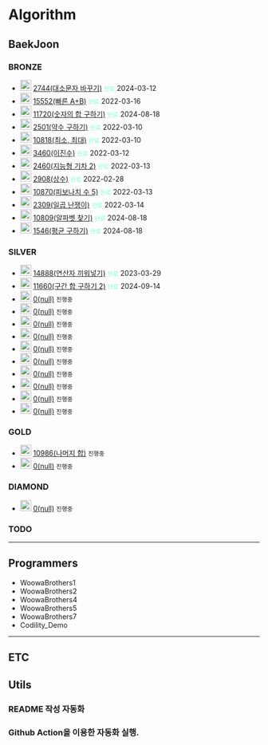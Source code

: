 # Algorithm
## BaekJoon
[//]: # ($BAEKJOON$START)

### BRONZE
- <img src="https://static.solved.ac/tier_small/1.svg" style="width: 22px; height: 22px;" alt="BRONZE5"> <a href="https://www.acmicpc.net/problem/2744">2744(대소문자 바꾸기)</a> <code style="color: aquamarine">완료</code> 2024-03-12
- <img src="https://static.solved.ac/tier_small/2.svg" style="width: 22px; height: 22px;" alt="BRONZE4"> <a href="https://www.acmicpc.net/problem/15552">15552(빠른 A+B)</a> <code style="color: aquamarine">완료</code> 2022-03-16
- <img src="https://static.solved.ac/tier_small/2.svg" style="width: 22px; height: 22px;" alt="BRONZE4"> <a href="https://www.acmicpc.net/problem/11720">11720(숫자의 합 구하기)</a> <code style="color: aquamarine">완료</code> 2024-08-18
- <img src="https://static.solved.ac/tier_small/3.svg" style="width: 22px; height: 22px;" alt="BRONZE3"> <a href="https://www.acmicpc.net/problem/2501">2501(약수 구하기)</a> <code style="color: aquamarine">완료</code> 2022-03-10
- <img src="https://static.solved.ac/tier_small/3.svg" style="width: 22px; height: 22px;" alt="BRONZE3"> <a href="https://www.acmicpc.net/problem/10818">10818(최소, 최대)</a> <code style="color: aquamarine">완료</code> 2022-03-10
- <img src="https://static.solved.ac/tier_small/3.svg" style="width: 22px; height: 22px;" alt="BRONZE3"> <a href="https://www.acmicpc.net/problem/3460">3460(이진수)</a> <code style="color: aquamarine">완료</code> 2022-03-12
- <img src="https://static.solved.ac/tier_small/3.svg" style="width: 22px; height: 22px;" alt="BRONZE3"> <a href="https://www.acmicpc.net/problem/2460">2460(지능형 기차 2)</a> <code style="color: aquamarine">완료</code> 2022-03-13
- <img src="https://static.solved.ac/tier_small/4.svg" style="width: 22px; height: 22px;" alt="BRONZE2"> <a href="https://www.acmicpc.net/problem/2908">2908(상수)</a> <code style="color: aquamarine">완료</code> 2022-02-28
- <img src="https://static.solved.ac/tier_small/4.svg" style="width: 22px; height: 22px;" alt="BRONZE2"> <a href="https://www.acmicpc.net/problem/10870">10870(피보나치 수 5)</a> <code style="color: aquamarine">완료</code> 2022-03-13
- <img src="https://static.solved.ac/tier_small/4.svg" style="width: 22px; height: 22px;" alt="BRONZE2"> <a href="https://www.acmicpc.net/problem/2309">2309(일곱 난쟁이)</a> <code style="color: aquamarine">완료</code> 2022-03-14
- <img src="https://static.solved.ac/tier_small/4.svg" style="width: 22px; height: 22px;" alt="BRONZE2"> <a href="https://www.acmicpc.net/problem/10809">10809(알파벳 찾기)</a> <code style="color: aquamarine">완료</code> 2024-08-18
- <img src="https://static.solved.ac/tier_small/5.svg" style="width: 22px; height: 22px;" alt="BRONZE1"> <a href="https://www.acmicpc.net/problem/1546">1546(평균 구하기)</a> <code style="color: aquamarine">완료</code> 2024-08-18

### SILVER
- <img src="https://static.solved.ac/tier_small/10.svg" style="width: 22px; height: 22px;" alt="SILVER1"> <a href="https://www.acmicpc.net/problem/14888">14888(연산자 끼워넣기)</a> <code style="color: aquamarine">완료</code> 2023-03-29
- <img src="https://static.solved.ac/tier_small/10.svg" style="width: 22px; height: 22px;" alt="SILVER1"> <a href="https://www.acmicpc.net/problem/11660">11660(구간 합 구하기 2)</a> <code style="color: aquamarine">완료</code> 2024-09-14
- <img src="https://static.solved.ac/tier_small/0.svg" style="width: 22px; height: 22px;" alt="SILVER0"> <a href="#">0(null)</a> <code>진행중</code>
- <img src="https://static.solved.ac/tier_small/0.svg" style="width: 22px; height: 22px;" alt="SILVER0"> <a href="#">0(null)</a> <code>진행중</code>
- <img src="https://static.solved.ac/tier_small/0.svg" style="width: 22px; height: 22px;" alt="SILVER0"> <a href="#">0(null)</a> <code>진행중</code>
- <img src="https://static.solved.ac/tier_small/0.svg" style="width: 22px; height: 22px;" alt="SILVER0"> <a href="#">0(null)</a> <code>진행중</code>
- <img src="https://static.solved.ac/tier_small/0.svg" style="width: 22px; height: 22px;" alt="SILVER0"> <a href="#">0(null)</a> <code>진행중</code>
- <img src="https://static.solved.ac/tier_small/0.svg" style="width: 22px; height: 22px;" alt="SILVER0"> <a href="#">0(null)</a> <code>진행중</code>
- <img src="https://static.solved.ac/tier_small/0.svg" style="width: 22px; height: 22px;" alt="SILVER0"> <a href="#">0(null)</a> <code>진행중</code>
- <img src="https://static.solved.ac/tier_small/0.svg" style="width: 22px; height: 22px;" alt="SILVER0"> <a href="#">0(null)</a> <code>진행중</code>
- <img src="https://static.solved.ac/tier_small/0.svg" style="width: 22px; height: 22px;" alt="SILVER0"> <a href="#">0(null)</a> <code>진행중</code>
- <img src="https://static.solved.ac/tier_small/0.svg" style="width: 22px; height: 22px;" alt="SILVER0"> <a href="#">0(null)</a> <code>진행중</code>

### GOLD
- <img src="https://static.solved.ac/tier_small/13.svg" style="width: 22px; height: 22px;" alt="GOLD3"> <a href="https://www.acmicpc.net/problem/10986">10986(나머지 합)</a> <code>진행중</code>
- <img src="https://static.solved.ac/tier_small/0.svg" style="width: 22px; height: 22px;" alt="GOLD0"> <a href="#">0(null)</a> <code>진행중</code>

### DIAMOND
- <img src="https://static.solved.ac/tier_small/0.svg" style="width: 22px; height: 22px;" alt="DIAMOND0"> <a href="#">0(null)</a> <code>진행중</code>

[//]: # ($BAEKJOON$END)

### TODO


---
## Programmers
[//]: # ($PROGRAMMERS$START)

- WoowaBrothers1
- WoowaBrothers2
- WoowaBrothers4
- WoowaBrothers5
- WoowaBrothers7
- Codility_Demo

[//]: # ($PROGRAMMERS$END)

---
## ETC
[//]: # ($ETC$START)

[//]: # ($ETC$END)

## Utils
### README 작성 자동화
### Github Action을 이용한 자동화 실행.
